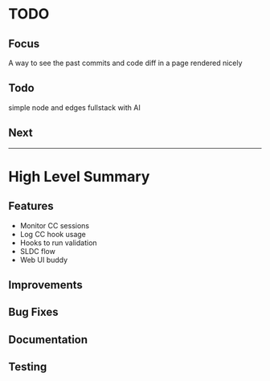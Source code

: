 # TODO

## Focus
A way to see the past commits and code diff in a page rendered nicely

## Todo
simple node and edges fullstack with AI

## Next

---------------------
# High Level Summary

## Features
- Monitor CC sessions
- Log CC hook usage
- Hooks to run validation
- SLDC flow
- Web UI buddy

## Improvements

## Bug Fixes

## Documentation

## Testing
